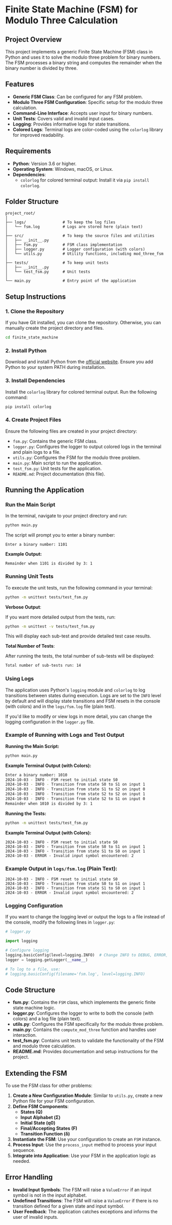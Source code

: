 
# Finite State Machine (FSM) for Modulo Three Calculation

## Project Overview

This project implements a generic Finite State Machine (FSM) class in Python and uses it to solve the modulo three problem for binary numbers. The FSM processes a binary string and computes the remainder when the binary number is divided by three.

## Features

- **Generic FSM Class**: Can be configured for any FSM problem.
- **Modulo Three FSM Configuration**: Specific setup for the modulo three calculation.
- **Command-Line Interface**: Accepts user input for binary numbers.
- **Unit Tests**: Covers valid and invalid input cases.
- **Logging**: Provides informative logs for state transitions.
- **Colored Logs**: Terminal logs are color-coded using the `colorlog` library for improved readability.

## Requirements

- **Python**: Version 3.6 or higher.
- **Operating System**: Windows, macOS, or Linux.
- **Dependencies**: 
  - `colorlog` for colored terminal output: Install it via `pip install colorlog`.

## Folder Structure

```
project_root/
│
├── logs/                # To keep the log files
│   └── fsm.log          # Logs are stored here (plain text)
│
├── src/                 # To keep the source files and utilities
│   ├── __init__.py
│   ├── fsm.py           # FSM class implementation
│   ├── logger.py        # Logger configuration (with colors)
│   └── utils.py         # Utility functions, including mod_three_fsm
│
├── tests/               # To keep unit tests
│   ├── __init__.py
│   └── test_fsm.py      # Unit tests
│
└── main.py              # Entry point of the application
```

## Setup Instructions

### 1. Clone the Repository

If you have Git installed, you can clone the repository. Otherwise, you can manually create the project directory and files.

```bash
cd finite_state_machine
```

### 2. Install Python

Download and install Python from the [official website](https://www.python.org/downloads/). Ensure you add Python to your system PATH during installation.

### 3. Install Dependencies

Install the `colorlog` library for colored terminal output. Run the following command:

```bash
pip install colorlog
```

### 4. Create Project Files

Ensure the following files are created in your project directory:

- `fsm.py`: Contains the generic FSM class.
- `logger.py`: Configures the logger to output colored logs in the terminal and plain logs to a file.
- `utils.py`: Configures the FSM for the modulo three problem.
- `main.py`: Main script to run the application.
- `test_fsm.py`: Unit tests for the application.
- `README.md`: Project documentation (this file).

## Running the Application

### Run the Main Script

In the terminal, navigate to your project directory and run:

```bash
python main.py
```

The script will prompt you to enter a binary number:

```
Enter a binary number: 1101
```

**Example Output:**

```
Remainder when 1101 is divided by 3: 1
```

### Running Unit Tests

To execute the unit tests, run the following command in your terminal:

```bash
python -m unittest tests/test_fsm.py
```

**Verbose Output**:

If you want more detailed output from the tests, run:

```bash
python -m unittest -v tests/test_fsm.py
```

This will display each sub-test and provide detailed test case results.

**Total Number of Tests**:

After running the tests, the total number of sub-tests will be displayed:

```bash
Total number of sub-tests run: 14
```

### Using Logs

The application uses Python's `logging` module and `colorlog` to log transitions between states during execution. Logs are set to the `INFO` level by default and will display state transitions and FSM resets in the console (with colors) and in the `logs/fsm.log` file (plain text).

If you'd like to modify or view logs in more detail, you can change the logging configuration in the `logger.py` file.

### Example of Running with Logs and Test Output

**Running the Main Script:**
```bash
python main.py
```

**Example Terminal Output (with Colors):**
```bash
Enter a binary number: 1010
2024-10-03 - INFO - FSM reset to initial state S0
2024-10-03 - INFO - Transition from state S0 to S1 on input 1
2024-10-03 - INFO - Transition from state S1 to S2 on input 0
2024-10-03 - INFO - Transition from state S2 to S2 on input 1
2024-10-03 - INFO - Transition from state S2 to S1 on input 0
Remainder when 1010 is divided by 3: 1
```

**Running the Tests:**

```bash
python -m unittest tests/test_fsm.py
```

**Example Terminal Output (with Colors):**
```
2024-10-03 - INFO - FSM reset to initial state S0
2024-10-03 - INFO - Transition from state S0 to S1 on input 1
2024-10-03 - INFO - Transition from state S1 to S0 on input 1
2024-10-03 - ERROR - Invalid input symbol encountered: 2
```

### Example Output in `logs/fsm.log` (Plain Text):
```
2024-10-03 - INFO - FSM reset to initial state S0
2024-10-03 - INFO - Transition from state S0 to S1 on input 1
2024-10-03 - INFO - Transition from state S1 to S0 on input 1
2024-10-03 - ERROR - Invalid input symbol encountered: 2
```

### Logging Configuration

If you want to change the logging level or output the logs to a file instead of the console, modify the following lines in `logger.py`:

```python
# logger.py

import logging

# Configure logging
logging.basicConfig(level=logging.INFO)  # Change INFO to DEBUG, ERROR, etc.
logger = logging.getLogger(__name__)

# To log to a file, use:
# logging.basicConfig(filename='fsm.log', level=logging.INFO)
```

## Code Structure

- **fsm.py**: Contains the `FSM` class, which implements the generic finite state machine logic.
- **logger.py**: Configures the logger to write to both the console (with colors) and a log file (plain text).
- **utils.py**: Configures the FSM specifically for the modulo three problem.
- **main.py**: Contains the `compute_mod_three` function and handles user interaction.
- **test_fsm.py**: Contains unit tests to validate the functionality of the FSM and modulo three calculation.
- **README.md**: Provides documentation and setup instructions for the project.

## Extending the FSM

To use the FSM class for other problems:

1. **Create a New Configuration Module**: Similar to `utils.py`, create a new Python file for your FSM configuration.
2. **Define FSM Components**:
   - **States (Q)**
   - **Input Alphabet (Σ)**
   - **Initial State (q0)**
   - **Final/Accepting States (F)**
   - **Transition Function (δ)**
3. **Instantiate the FSM**: Use your configuration to create an `FSM` instance.
4. **Process Input**: Use the `process_input` method to process your input sequence.
5. **Integrate into Application**: Use your FSM in the application logic as needed.

## Error Handling

- **Invalid Input Symbols**: The FSM will raise a `ValueError` if an input symbol is not in the input alphabet.
- **Undefined Transitions**: The FSM will raise a `ValueError` if there is no transition defined for a given state and input symbol.
- **User Feedback**: The application catches exceptions and informs the user of invalid inputs.
